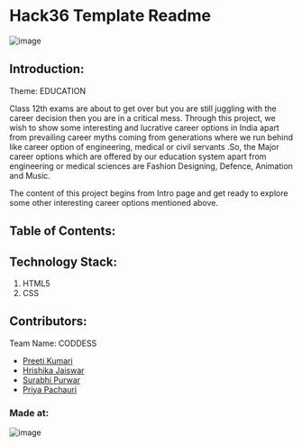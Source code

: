 # Hack36 Template Readme
![image](https://user-images.githubusercontent.com/76868468/176005770-1bdebfae-d0b6-404d-81b4-5c1adefc354f.png)



## Introduction:
Theme: EDUCATION

Class 12th exams are about to get over but you are still juggling with the career decision then you are in a critical mess. Through this project, we wish to show some interesting and lucrative career options in India apart from prevailing career myths coming from generations where we run behind like career option of engineering, medical or civil servants .So, the Major career options which are offered by our education system apart from engineering or medical sciences are Fashion Designing, Defence, Animation and Music.

The content of this project begins from Intro page and get ready to explore some other interesting career options mentioned above.

## Table of Contents:
## Technology Stack:
1. HTML5
2. CSS
## Contributors:
Team Name: CODDESS

- [Preeti Kumari](https://github.com/Preeti811)
- [Hrishika Jaiswar](https://github.com/Hrishika27)
- [Surabhi Purwar](https://github.com/surabhi001)
- [Priya Pachauri](https://github.com/Priyapac261)

### Made at:
![image](https://user-images.githubusercontent.com/76868468/176008857-a5557ce2-0c15-47e1-b92b-10b421c4121f.png)



